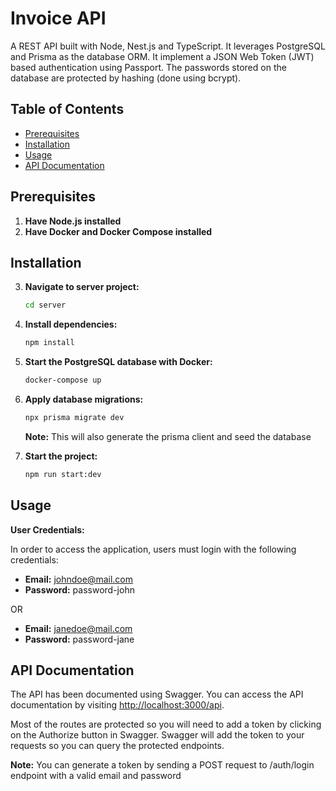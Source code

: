 # Invoice API

A REST API built with Node, Nest.js and TypeScript. It leverages PostgreSQL and Prisma as the database ORM. It implement a JSON Web Token (JWT) based authentication using Passport. The passwords stored on the database are protected by hashing (done using bcrypt).

## Table of Contents

- [Prerequisites](#prerequisites])
- [Installation](#installation)
- [Usage](#usage)
- [API Documentation](#api-documentation)

## Prerequisites

1. **Have Node.js installed**
2. **Have Docker and Docker Compose installed**

## Installation

3. **Navigate to server project:**

   ```bash
   cd server
   ```

4. **Install dependencies:**

   ```bash
   npm install
   ```

5. **Start the PostgreSQL database with Docker:**

   ```bash
   docker-compose up
   ```

6. **Apply database migrations:**

   ```bash
   npx prisma migrate dev
   ```

   **Note:**
   This will also generate the prisma client and seed the database

7. **Start the project:**

   ```bash
   npm run start:dev
   ```

## Usage

**User Credentials:**

In order to access the application, users must login with the following credentials:

- **Email:** johndoe@mail.com
- **Password:** password-john

OR

- **Email:** janedoe@mail.com
- **Password:** password-jane

## API Documentation

The API has been documented using Swagger. You can access the API documentation by visiting [http://localhost:3000/api](http://localhost:3000/api).

Most of the routes are protected so you will need to add a token by clicking on the Authorize button in Swagger. Swagger will add the token to your requests so you can query the protected endpoints.

**Note:**
You can generate a token by sending a POST request to /auth/login endpoint with a valid email and password
